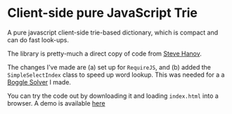 Client-side pure JavaScript Trie
================================

A pure javascript client-side trie-based dictionary, which is
compact and can do fast look-ups.

The library is pretty-much a direct copy of code from [Steve
Hanov](http://stevehanov.ca/blog/index.php?id=120).

The changes I've made are (a) set up for `RequireJS`, and (b) added the
`SimpleSelectIndex` class to speed up word lookup.  This was needed for a
a [Boggle Solver](http://solveboggle.appspot.com) I made.

You can try the code out by downloading it and loading
`index.html` into a browser.  A demo is available [here](http://cilogi.github.io/jstrie/index.html)



